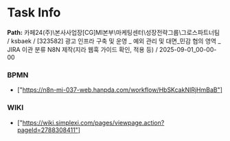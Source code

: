 # Task Info

**Path:** 카페24(주)\본사사업장\[CG]MI본부\마케팅센터\성장전략그룹\그로스파트너팀 / ksbaek / [323582] 광고 인프라 구축 및 운영 _ 예외 관리 및 대면_민감 협의 영역 _ JIRA 이관 분류 N8N 제작(지라 웹훅 가이드 확인, 적용 등) / 2025-09-01_00-00-00

### BPMN
- ["https://n8n-mi-037-web.hanpda.com/workflow/HbSKcakNIRjHmBaB"]

### WIKI
- ["https://wiki.simplexi.com/pages/viewpage.action?pageId=2788308411"]

